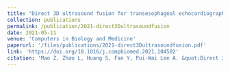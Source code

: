 ```yaml
---
title: "Direct 3D ultrasound fusion for transesophageal echocardiography"
collection: publications
permalink: /publication/2021-direct3Dultrasoundfusion
date: 2021-05-11
venue: 'Computers in Biology and Medicine'
paperurl: '/files/publications/2021-direct3Dultrasoundfusion.pdf'
link: 'https://doi.org/10.1016/j.compbiomed.2021.104502'
citation: 'Mao Z, Zhao L, Huang S, Fan Y, Pui-Wai Lee A. &quot;Direct 3D ultrasound fusion for transesophageal echocardiography.&quot; <i>Comput Biol Med.</i> 2021;134(104502):104502. doi:10.1016/j.compbiomed.2021.104502'
---
```

